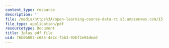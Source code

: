 ```yaml
---
content_type: resource
description: ''
file: /media/https%3A/open-learning-course-data-rc.s3.amazonaws.com/15-401-finance-theory-i-fall-2008/76b0b882c6854e2cfbb392bf2e94dead_IwA7nVEwqto.pdf
file_type: application/pdf
resourcetype: Document
title: 3play pdf file
uid: 76b0b882-c685-4e2c-fbb3-92bf2e94dead
---
```

